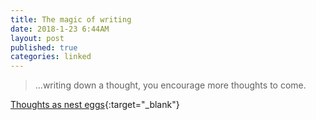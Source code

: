 ```yaml
---
title: The magic of writing
date: 2018-1-23 6:44AM
layout: post
published: true
categories: linked
---
```


> ...writing down a thought, you encourage more thoughts to come.

[Thoughts as nest eggs](http://austinkleon.com/2018/01/22/thoughts-as-nest-eggs/){:target="_blank"}


